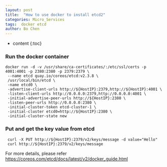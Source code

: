 ```yaml
---
layout: post
title:  "How to use docker to install etcd2"
categories: Micro_Services
tags:  docker etcd
author: Bo Chen
---
```


* content
{:toc}

### Run the docker container  

    docker run -d -v /usr/share/ca-certificates/:/etc/ssl/certs -p 4001:4001 -p 2380:2380 -p 2379:2379 \
     --name etcd quay.io/coreos/etcd:v2.3.8 \
     /usr/local/bin/etcd \
     -name etcd0 \
     -advertise-client-urls http://${HostIP}:2379,http://${HostIP}:4001 \
     -listen-client-urls http://0.0.0.0:2379,http://0.0.0.0:4001 \
     -initial-advertise-peer-urls http://${HostIP}:2380 \
     -listen-peer-urls http://0.0.0.0:2380 \
     -initial-cluster-token etcd-cluster-1 \
     -initial-cluster etcd0=http://${HostIP}:2380 \
     -initial-cluster-state new

### Put and get the key value from etcd  

     curl -X PUT http://${HostIP}:2379/v2/keys/message -d value="Hello"
     curl http://${HostIP}:2379/v2/keys/message

For more details, please refer <https://coreos.com/etcd/docs/latest/v2/docker_guide.html>
